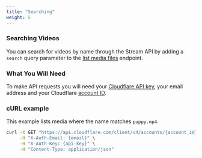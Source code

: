 ```yaml
---
title: "Searching"
weight: 5
---
```


### Searching Videos

You can search for videos by name through the Stream API by adding a `search` query parameter to the [list media files](https://api.cloudflare.com/#stream-videos-list-videos) endpoint.

### What You Will Need

To make API requests you will need your [Cloudflare API key](https://www.cloudflare.com/a/account/my-account), your email address and your Cloudflare [account ID](https://www.cloudflare.com/a/overview/).

### cURL example

This example lists media where the name matches `puppy.mp4`.

```bash
curl -X GET "https://api.cloudflare.com/client/v4/accounts/{account_id}/stream?search=puppy.mp4" \
     -H "X-Auth-Email: {email}" \
     -H "X-Auth-Key: {api-key}" \
     -H "Content-Type: application/json"
```
